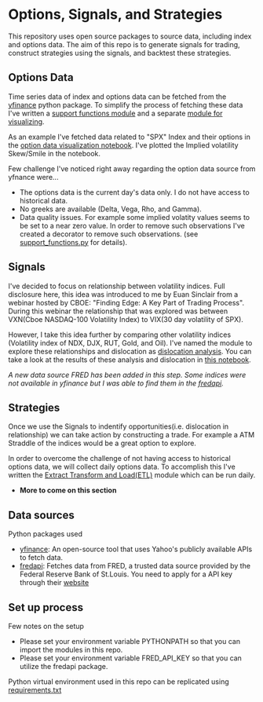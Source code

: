 # Options, Signals, and Strategies

This repository uses open source packages to source data, including index and options data. 
The aim of this repo is to generate signals for trading, construct strategies using the signals, and backtest these strategies. 


## Options Data

Time series data of index and options data can be fetched from the [yfinance](https://ranaroussi.github.io/yfinance/index.html) python package.
To simplify the process of fetching these data I've written a [support functions module](./code/support_functions.py) and a separate [module for visualizing](./code/plot_functions.py).

As an example I've fetched data related to "SPX" Index and their options in the [option data visualization notebook](./code/option_data_visualiztion.ipynb). I've plotted the Implied volatility Skew/Smile in the notebook.

Few challenge I've noticed right away regarding the option data source from yfnance were...
- The options data is the current day's data only. I do not have access to historical data. 
- No greeks are available (Delta, Vega, Rho, and Gamma).
- Data quality issues. For example some implied volatity values seems to be set to a near zero value. In order to remove such observations I've created a decorator to remove such observations. (see [support_functions.py](./code/support_functions.py) for details). 

## Signals

I've decided to focus on relationship between volatility indices. Full disclosure here, this idea was introduced to me by Euan Sinclair from a webinar hosted by CBOE: "Finding Edge: A Key Part of Trading Process". During this webinar the relationship that was explored was between VXN(Cboe NASDAQ-100 Volatility Index) to VIX(30 day volatility of SPX). 

However, I take this idea further by comparing other volatility indices (Volatility index of NDX, DJX, RUT, Gold, and Oil). I've named the module to explore these relationships and dislocation as [dislocation analysis](./code/dislocation_analysis.py). You can take a look at the results of these analysis and dislocation in [this notebook](./code/Finding_an_Edge.ipynb).

*A new data source FRED has been added in this step. Some indices were not available in yfinance but I was able to find them in the [fredapi](https://pypi.org/project/fredapi/).*

## Strategies

Once we use the Signals to indentify opportunities(i.e. dislocation in relationship) we can take action by constructing a trade. For example a ATM Straddle of the indices would be a great option to explore.

In order to overcome the challenge of not having access to historical options data, we will collect daily options data. To accomplish this I've written the [Extract Transform and Load(ETL)](./code/ETL.py) module which can be run daily.

- **More to come on this section**


## Data sources

Python packages used
- [yfinance](https://ranaroussi.github.io/yfinance/index.html): An open-source tool that uses Yahoo's publicly available APIs to fetch data.
- [fredapi](https://pypi.org/project/fredapi/): Fetches data from FRED, a trusted data source provided by the Federal Reserve Bank of St.Louis. You need to apply for a API key through their [website](https://fred.stlouisfed.org/)


## Set up process

Few notes on the setup
- Please set your environment variable PYTHONPATH so that you can import the modules in this repo.
- Please set your environment variable FRED_API_KEY so that you can utilize the fredapi package.

Python virtual environment used in this repo can be replicated using [requirements.txt](./requirements.txt)